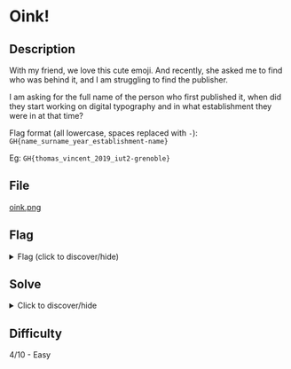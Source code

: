 # Oink!

## Description

With my friend, we love this cute emoji. And recently, she asked me to find who was behind it, and I am struggling to find the publisher.

I am asking for the full name of the person who first published it, when did they start working on digital typography and in what establishment they were in at that time?

Flag format (all lowercase, spaces replaced with `-`): `GH{name_surname_year_establishment-name}`

Eg: `GH{thomas_vincent_2019_iut2-grenoble}`

## File

[oink.png](./oink.png)

## Flag

<details>
    <summary>Flag (click to discover/hide)</summary>
    <p>GH{roozbeh_pournader_1994_allameh-helli-high-school}</p>
</details>

## Solve

<details>
    <summary>Click to discover/hide</summary>

    Either by searching the "pig" emoji on emojipedia, or reverse search the image, we can find out it comes from Google Noto Color Emoji, on old versions of Android (between 2013 and 2016)

    On [GitHub](https://github.com/googlefonts/noto-emoji/), we can find the emoji font. With a quick look to the history of the repo, we can find that Roozbeh Pournader is the author of the first commit publishing the pig emoji.

    A quick search on google of his name gives away two interesting websites: [Twitter (now unfortunately X)](https://twitter.com/roozbehp/media) and [LinkedIn](https://www.linkedin.com/in/roozbeh/). The first one gives a link to his bio on [The Unicode Blog](http://blog.unicode.org/2020/01/new-unicode-technical-director.html), which states that he started working on i11n, standardization, OSS and digital typography in 1994. The second one tells us that he was in **Allameh Helli High School** at that time.

</details>

## Difficulty

4/10 - Easy
